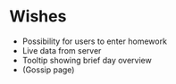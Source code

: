 # Wishes
- Possibility for users to enter homework
- Live data from server
- Tooltip showing brief day overview
- (Gossip page)
